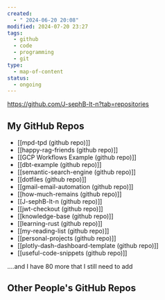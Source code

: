 ```yaml
---
created:
  - " 2024-06-20 20:08"
modified: 2024-07-20 23:27
tags:
  - github
  - code
  - programming
  - git
type:
  - map-of-content
status:
  - ongoing
---
```

https://github.com/J-sephB-lt-n?tab=repositories
## My GitHub Repos

* [[mpd-tpd (github repo)]]
* [[happy-rag-friends (github repo)]]
* [[GCP Workflows Example (github repo)]]
* [[dbt-example (github repo)]]
* [[semantic-search-engine (github repo)]]
* [[dotfiles (github repo)]]
* [[gmail-email-automation (github repo)]]
* [[how-much-remains (github repo)]]
* [[J-sephB-lt-n (github repo)]]
* [[jwt-checkout (github repo)]]
* [[knowledge-base (github repo)]]
* [[learning-rust (github repo)]]
* [[my-reading-list (github repo)]]
* [[personal-projects (github repo)]]
* [[plotly-dash-dashboard-template (github repo)]]
* [[useful-code-snippets (github repo)]]

....and I have 80 more that I still need to add
## Other People's GitHub Repos